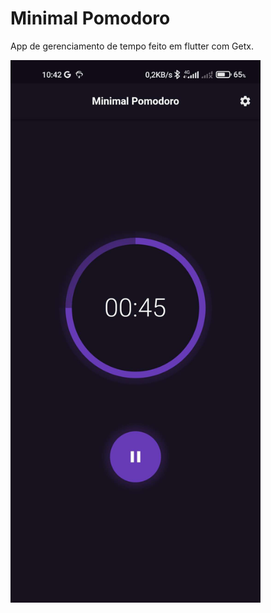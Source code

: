 # Minimal Pomodoro

App de gerenciamento de tempo feito em flutter com Getx.

<img src="assets/readme/app.jpg" width="400px"/>
